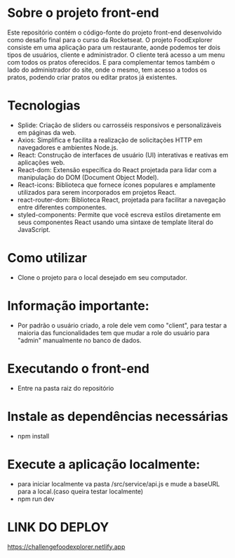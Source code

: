 # Sobre o projeto front-end

Este repositório contém o código-fonte do projeto front-end desenvolvido como desafio final para o curso da Rocketseat. O projeto FoodExplorer consiste em uma aplicação para um restaurante, aonde podemos ter dois tipos de usuários, cliente e administrador. O cliente terá acesso a um menu com todos os pratos oferecidos. E para complementar temos também o lado do administrador do site, onde o mesmo, tem acesso a todos os pratos, podendo criar pratos ou editar pratos já existentes.

# Tecnologias

- Splide: Criação de sliders ou carrosséis responsivos e personalizáveis em páginas da web.
- Axios: Simplifica e facilita a realização de solicitações HTTP em navegadores e ambientes Node.js.
- React: Construção de interfaces de usuário (UI) interativas e reativas em aplicações web.
- React-dom: Extensão específica do React projetada para lidar com a manipulação do DOM (Document Object Model).
- React-icons: Biblioteca que fornece ícones populares e amplamente utilizados para serem incorporados em projetos React.
- react-router-dom: Biblioteca React, projetada para facilitar a navegação entre diferentes componentes.
- styled-components: Permite que você escreva estilos diretamente em seus componentes React usando uma sintaxe de template literal do JavaScript.

# Como utilizar

- Clone o projeto para o local desejado em seu computador.

# Informação importante:

- Por padrão o usuário criado, a role dele vem como "client", para testar a maioria das funcionalidades tem que mudar a role do usuário para "admin" manualmente no banco de dados.

# Executando o front-end

- Entre na pasta raiz do repositório

# Instale as dependências necessárias

- npm install

# Execute a aplicação localmente:

- para iniciar localmente va pasta /src/service/api.js e mude a baseURL para a local.(caso queira testar localmente)
- npm run dev

# LINK DO DEPLOY

https://challengefoodexplorer.netlify.app
